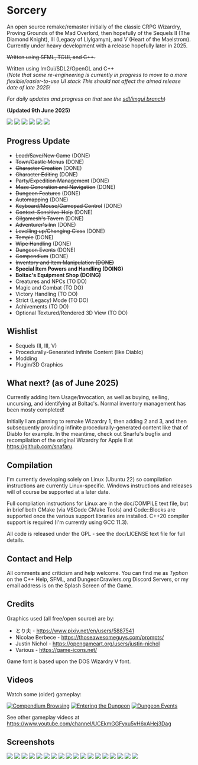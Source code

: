 # Sorcery

An open source remake/remaster initially of the classic CRPG Wizardry, Proving Grounds of the Mad Overlord, then hopefully of the Sequels II (The Diamond Knight), III (Legacy of Llylgamyn), and V (Heart of the Maelstrom). Currently under heavy development with a release hopefully later in 2025.

~~Written using SFML, TGUI, and C++.~~

Written using ImGui/SDL2/OpenGL and C++
<br>(*Note that some re-engineering is currently in progress to move to a more flexible/easier-to-use UI stack This should not affect the aimed release date of late 2025!<p>For daily updates and progress on that see the [sdl/imgui branch](https://github.com/davemoore22/sorcery/tree/sdl/imgui)*)

**(Updated 9th June 2025)**

![](/promo/screen7.png)
![](/promo/screen25.png)
![](/promo/screen23.png)
![](/promo/screen20.png)
![](/promo/screen18.png)
![](/promo/screen15.png)

## Progress Update

* ~~Load/Save/New Game~~ (DONE)
* ~~Town/Castle Menus~~ (DONE)
* ~~Character Creation~~ (DONE)
* ~~Character Editing~~ (DONE)
* ~~Party/Expedition Management~~ (DONE)
* ~~Maze Generation and Navigation~~ (DONE)
* ~~Dungeon Features~~ (DONE)
* ~~Automapping~~ (DONE)
* ~~Keyboard/Mouse/Gamepad Control~~ (DONE)
* ~~Context-Sensitive-Help~~ (DONE)
* ~~Gilgamesh's Tavern~~ (DONE)
* ~~Adventurer's Inn~~ (DONE)
* ~~Levelling up/Changing Class~~ (DONE)
* ~~Temple~~ (DONE)
* ~~Wipe Handling~~ (DONE)
* ~~Dungeon Events~~ (DONE)
* ~~Compendium~~ (DONE)
* ~~Inventory and Item Manipulation (DONE)~~
* **Special Item Powers and Handling (DOING)**
* **Boltac's Equipment Shop (DOING)**
* Creatures and NPCs (TO DO)
* Magic and Combat (TO DO)
* Victory Handling (TO DO)
* Strict (Legacy) Mode (TO DO)
* Achivements (TO DO)
* Optional Textured/Rendered 3D View (TO DO)

## Wishlist

* Sequels (II, III, V)
* Procedurally-Generated Infinite Content (like Diablo)
* Modding
* Plugin/3D Graphics

## What next? (as of June 2025)

Currently adding Item Usage/Invocation, as well as buying, selling, uncursing, and identifying at Boltac's. Normal inventory management has been mosty completed!

Initially I am planning to remake Wizardry 1, then adding 2 and 3, and then subsequently providing infinite procedurally-generated content like that of Diablo for example. In the meantime, check out Snarfu's bugfix and recompilation of the original Wizardry for Apple II at <https://github.com/snafaru>.

## Compilation

I'm currently developing solely on Linux (Ubuntu 22) so compilation instructions are currently Linux-specific. Windows instructions and releases will of course be supported at a later date.

Full compliation instructions for Linux are in the doc/COMPILE text file, but in brief both CMake (via VSCode CMake Tools) and Code::Blocks are supported once the various support libraries are installed. C++20 compiler support is required (I'm currently using GCC 11.3).

All code is released under the GPL - see the doc/LICENSE text file for full details.

## Contact and Help

All comments and criticism and help welcome. You can find me as *Typhon* on the C++ Help, SFML, and DungeonCrawlers.org Discord Servers, or my email address is on the Splash Screen of the Game.

## Credits

Graphics used (all free/open source) are by:

* とり夫 - <https://www.pixiv.net/en/users/5887541>
* Nicolae Berbece - <https://thoseawesomeguys.com/prompts/>
* Justin Nichol - <https://opengameart.org/users/justin-nichol>
* Various - <https://game-icons.net/>

Game font is based upon the DOS Wizardry V font.

## Videos

Watch some (older) gameplay:

[![Compendium Browsing](https://img.youtube.com/vi/TSj7Rw3l3Iw/maxresdefault.jpg)](https://youtu.be/TSj7Rw3l3Iw)
[![Entering the Dungeon](https://img.youtube.com/vi/AQ9LhK0ta8A/maxresdefault.jpg)](https://youtu.be/AQ9LhK0ta8A)
[![Dungeon Events](https://img.youtube.com/vi/RG25iYrPBlg/maxresdefault.jpg)](https://youtu.be/RG25iYrPBlg)

See other gameplay videos at <https://www.youtube.com/channel/UCEkmGGFyxu5vH6xAHej3Dag>

## Screenshots

![](/promo/screen1.png)
![](/promo/screen24.png)
![](/promo/screen22.png)
![](/promo/screen16.png)
![](/promo/screen21.png)
![](/promo/screen17.png)
![](/promo/screen5.png)
![](/promo/screen14.png)
![](/promo/screen8.png)
![](/promo/screen13.png)
![](/promo/screen12.png)
![](/promo/screen11.png)
![](/promo/screen9.png)
![](/promo/screen10.png)
![](/promo/screen6.png)
![](/promo/screen2.png)
![](/promo/screen3.png)
![](/promo/screen4.png)
